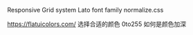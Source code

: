 Responsive Grid system
Lato font family
normalize.css

https://flatuicolors.com/ 选择合适的颜色
0to255 如何是颜色加深